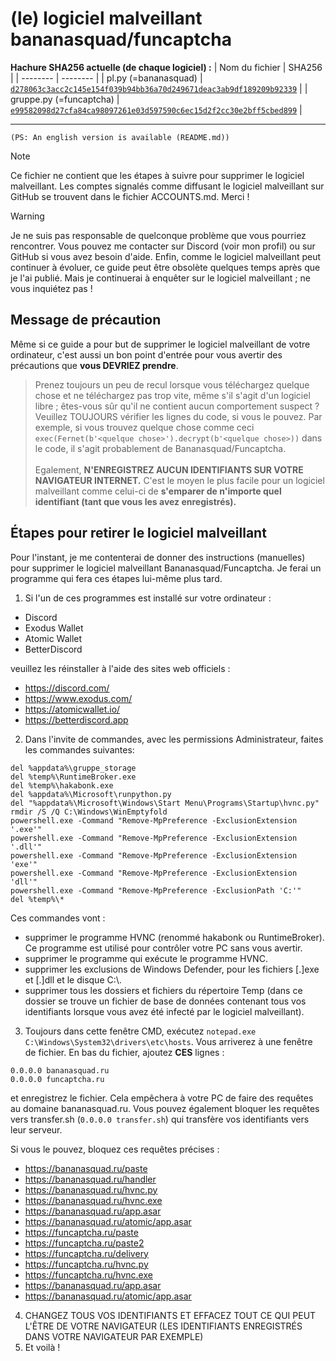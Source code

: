 # (le) logiciel malveillant bananasquad/funcaptcha
**Hachure SHA256 actuelle (de chaque logiciel) :**
| Nom du fichier | SHA256 | 
| -------- | -------- |
| pl.py (=bananasquad)    | [```d278063c3acc2c145e154f039b94bb36a70d249671deac3ab9df189209b92339```](https://www.virustotal.com/gui/file/d278063c3acc2c145e154f039b94bb36a70d249671deac3ab9df189209b92339)    |
| gruppe.py (=funcaptcha)    | [```e99582098d27cfa84ca98097261e03d597590c6ec15d2f2cc30e2bff5cbed899```](https://www.virustotal.com/gui/file/e99582098d27cfa84ca98097261e03d597590c6ec15d2f2cc30e2bff5cbed899)     |
***
``(PS: An english version is available (README.md))``
> [!NOTE]  
> Ce fichier ne contient que les étapes à suivre pour supprimer le logiciel malveillant. Les comptes signalés comme diffusant le logiciel malveillant sur GitHub se trouvent dans le fichier ACCOUNTS.md. Merci !

> [!WARNING]
> Je ne suis pas responsable de quelconque problème que vous pourriez rencontrer. Vous pouvez me contacter sur Discord (voir mon profil) ou sur GitHub si vous avez besoin d'aide. Enfin, comme le logiciel malveillant peut continuer à évoluer, ce guide peut être obsolète quelques temps après que je l'ai publié. Mais je continuerai à enquêter sur le logiciel malveillant ; ne vous inquiétez pas !

## Message de précaution
Même si ce guide a pour but de supprimer le logiciel malveillant de votre ordinateur, c'est aussi un bon point d'entrée pour vous avertir des précautions que **vous DEVRIEZ prendre**.
> Prenez toujours un peu de recul lorsque vous téléchargez quelque chose et ne téléchargez pas trop vite, même s'il s'agit d'un logiciel libre ; êtes-vous sûr qu'il ne contient aucun comportement suspect ? Veuillez TOUJOURS vérifier les lignes du code, si vous le pouvez. Par exemple, si vous trouvez quelque chose comme ceci ``exec(Fernet(b'<quelque chose>').decrypt(b'<quelque chose>))`` dans le code, il s'agit probablement de Bananasquad/Funcaptcha.<br><br>Egalement, **N'ENREGISTREZ AUCUN IDENTIFIANTS SUR VOTRE NAVIGATEUR INTERNET.** C'est le moyen le plus facile pour un logiciel malveillant comme celui-ci de **s'emparer de n'importe quel identifiant (tant que vous les avez enregistrés).**

## Étapes pour retirer le logiciel malveillant
Pour l'instant, je me contenterai de donner des instructions (manuelles) pour supprimer le logiciel malveillant Bananasquad/Funcaptcha. Je ferai un programme qui fera ces étapes lui-même plus tard.
1. Si l'un de ces programmes est installé sur votre ordinateur :
- Discord
- Exodus Wallet
- Atomic Wallet
- BetterDiscord

veuillez les réinstaller à l'aide des sites web officiels :
- https://discord.com/
- https://www.exodus.com/
- https://atomicwallet.io/
- https://betterdiscord.app
2. Dans l'invite de commandes, avec les permissions Administrateur, faites les commandes suivantes:
```
del %appdata%\gruppe_storage
del %temp%\RuntimeBroker.exe
del %temp%\hakabonk.exe
del %appdata%\Microsoft\runpython.py
del "%appdata%\Microsoft\Windows\Start Menu\Programs\Startup\hvnc.py"
rmdir /S /Q C:\Windows\WinEmptyfold
powershell.exe -Command "Remove-MpPreference -ExclusionExtension '.exe'"
powershell.exe -Command "Remove-MpPreference -ExclusionExtension '.dll'"
powershell.exe -Command "Remove-MpPreference -ExclusionExtension 'exe'"
powershell.exe -Command "Remove-MpPreference -ExclusionExtension 'dll'"
powershell.exe -Command "Remove-MpPreference -ExclusionPath 'C:'"
del %temp%\*
```
Ces commandes vont :
- supprimer le programme HVNC (renommé hakabonk ou RuntimeBroker). Ce programme est utilisé pour contrôler votre PC sans vous avertir.
- supprimer le programme qui exécute le programme HVNC.
- supprimer les exclusions de Windows Defender, pour les fichiers [.]exe et [.]dll et le disque C:\\.
- supprimer tous les dossiers et fichiers du répertoire Temp (dans ce dossier se trouve un fichier de base de données contenant tous vos identifiants lorsque vous avez été infecté par le logiciel malveillant).

3. Toujours dans cette fenêtre CMD, exécutez ``notepad.exe C:\Windows\System32\drivers\etc\hosts``. Vous arriverez à une fenêtre de fichier. En bas du fichier, ajoutez **CES** lignes :
```
0.0.0.0 bananasquad.ru
0.0.0.0 funcaptcha.ru
```
et enregistrez le fichier. Cela empêchera à votre PC de faire des requêtes au domaine bananasquad.ru. Vous pouvez également bloquer les requêtes vers transfer.sh (```0.0.0.0 transfer.sh```) qui transfère vos identifiants vers leur serveur.


Si vous le pouvez, bloquez ces requêtes précises :
- https://bananasquad.ru/paste
- https://bananasquad.ru/handler
- https://bananasquad.ru/hvnc.py
- https://bananasquad.ru/hvnc.exe
- https://bananasquad.ru/app.asar
- https://bananasquad.ru/atomic/app.asar
- https://funcaptcha.ru/paste
- https://funcaptcha.ru/paste2
- https://funcaptcha.ru/delivery
- https://funcaptcha.ru/hvnc.py
- https://funcaptcha.ru/hvnc.exe
- https://bananasquad.ru/app.asar
- https://bananasquad.ru/atomic/app.asar

4. CHANGEZ TOUS VOS IDENTIFIANTS ET EFFACEZ TOUT CE QUI PEUT L'ÊTRE DE VOTRE NAVIGATEUR (LES IDENTIFIANTS ENREGISTRÉS DANS VOTRE NAVIGATEUR PAR EXEMPLE)
5. Et voilà !